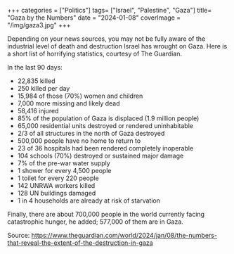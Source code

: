 +++
categories = ["Politics"]
tags= ["Israel", "Palestine", "Gaza"]
title= "Gaza by the Numbers"
date = "2024-01-08"
coverImage = "/img/gaza3.jpg"
+++

Depending on your news sources, you may not be fully aware of the industrial level of death and destruction Israel has wrought on Gaza. Here is a short list of horrifying statistics, courtesy of The Guardian.

<!--more-->

In the last 90 days:

- 22,835 killed
- 250 killed per day
- 15,984 of those (70%) women and children
- 7,000 more missing and likely dead
- 58,416 injured
- 85% of the population of Gaza is displaced (1.9 million people) 
- 65,000 residential units destroyed or rendered uninhabitable
- 2/3 of all structures in the north of Gaza destroyed
- 500,000 people have no home to return to
- 23 of 36 hospitals had been rendered completely inoperable
- 104 schools (70%) destroyed or sustained major damage
- 7% of the pre-war water supply
- 1 shower for every 4,500 people
- 1 toilet for every 220 people
- 142 UNRWA workers killed
- 128 UN buildings damaged
- 1 in 4 households are already at risk of starvation

Finally, there are about 700,000 people in the world currently facing catastrophic hunger, he added; 577,000 of them are in Gaza.

Source: https://www.theguardian.com/world/2024/jan/08/the-numbers-that-reveal-the-extent-of-the-destruction-in-gaza
